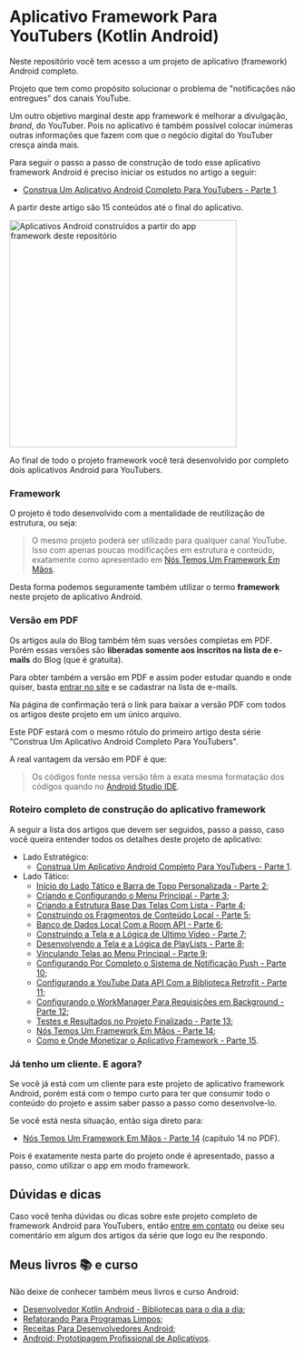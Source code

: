 # Aplicativo Framework Para YouTubers (Kotlin Android)

Neste repositório você tem acesso a um projeto de aplicativo (framework) Android completo.

Projeto que tem como propósito solucionar o problema de "notificações não entregues" dos canais YouTube.

Um outro objetivo marginal deste app framework é melhorar a divulgação, *brand*, do YouTuber. Pois no aplicativo é também possível colocar inúmeras outras informações que fazem com que o negócio digital do YouTuber cresça ainda mais.

Para seguir o passo a passo de construção de todo esse aplicativo framework Android é preciso iniciar os estudos no artigo a seguir:

- [Construa Um Aplicativo Android Completo Para YouTubers - Parte 1](https://www.thiengo.com.br/construa-um-aplicativo-android-completo-para-youtubers-parte-1). 

A partir deste artigo são 15 conteúdos até o final do aplicativo.

<img src="https://www.thiengo.com.br/img/post/normal/u08fkk4vqfhfm6rderer500i8093660ba0746fb79f36f3630817b18467.jpg" height="400" alt="Aplicativos Android construídos a partir do app framework deste repositório">

Ao final de todo o projeto framework você terá desenvolvido por completo dois aplicativos Android para YouTubers.

### Framework

O projeto é todo desenvolvido com a mentalidade de reutilização de estrutura, ou seja:

> O mesmo projeto poderá ser utilizado para qualquer canal YouTube. Isso com apenas poucas modificações em estrutura e conteúdo, exatamente como apresentado em [Nós Temos Um Framework Em Mãos](https://www.thiengo.com.br/nos-temos-um-framework-em-maos-youtuber-android-app-parte-14).

Desta forma podemos seguramente também utilizar o termo **framework** neste projeto de aplicativo Android.

### Versão em PDF

Os artigos aula do Blog também têm suas versões completas em PDF. Porém essas versões são **liberadas somente aos inscritos na lista de e-mails** do Blog (que é gratuita).

Para obter também a versão em PDF e assim poder estudar quando e onde quiser, basta [entrar no site](https://www.thiengo.com.br) e se cadastrar na lista de e-mails.

Na página de confirmação terá o link para baixar a versão PDF com todos os artigos deste projeto em um único arquivo.

Este PDF estará com o mesmo rótulo do primeiro artigo desta série "Construa Um Aplicativo Android Completo Para YouTubers".

A real vantagem da versão em PDF é que:

> Os códigos fonte nessa versão têm a exata mesma formatação dos códigos quando no [Android Studio IDE](https://www.thiengo.com.br/android-studio-instalacao-configuracao-e-otimizacao). 

### Roteiro completo de construção do aplicativo framework

A seguir a lista dos artigos que devem ser seguidos, passo a passo, caso você queira entender todos os detalhes deste projeto de aplicativo:

- Lado Estratégico:
  - [Construa Um Aplicativo Android Completo Para YouTubers - Parte 1](https://www.thiengo.com.br/construa-um-aplicativo-android-completo-para-youtubers-parte-1).
- Lado Tático:
  - [Início do Lado Tático e Barra de Topo Personalizada - Parte 2](https://www.thiengo.com.br/inicio-do-lado-tatico-e-barra-de-topo-personalizada-youtuber-android-app-parte-2);
   - [Criando e Configurando o Menu Principal - Parte 3](https://www.thiengo.com.br/criando-e-configurando-o-menu-principal-youtuber-android-app-parte-3);
   - [Criando a Estrutura Base Das Telas Com Lista - Parte 4](https://www.thiengo.com.br/criando-a-estrutura-base-das-telas-com-lista-youtuber-android-app-parte-4);
   - [Construindo os Fragmentos de Conteúdo Local - Parte 5](https://www.thiengo.com.br/construindo-os-fragmentos-de-conteudo-local-youtuber-android-app-parte-5);
   - [Banco de Dados Local Com a Room API - Parte 6](https://www.thiengo.com.br/banco-de-dados-local-com-a-room-api-youtuber-android-app-parte-6);
   - [Construindo a Tela e a Lógica de Último Vídeo - Parte 7](https://www.thiengo.com.br/construindo-a-tela-e-a-logica-de-ultimo-video-youtuber-android-app-parte-7);
   - [Desenvolvendo a Tela e a Lógica de PlayLists - Parte 8](https://www.thiengo.com.br/desenvolvendo-a-tela-e-a-logica-de-playlists-youtuber-android-app-parte-8);
   - [Vinculando Telas ao Menu Principal - Parte 9](https://www.thiengo.com.br/vinculando-telas-ao-menu-principal-youtuber-android-app-parte-9);
   - [Configurando Por Completo o Sistema de Notificação Push - Parte 10](https://www.thiengo.com.br/configurando-por-completo-o-sistema-de-notificacao-push-youtuber-android-app-parte-10);
   - [Configurando a YouTube Data API Com a Biblioteca Retrofit - Parte 11](https://www.thiengo.com.br/configurando-a-youtube-data-api-com-a-biblioteca-retrofit-youtuber-android-app-parte-11);
   - [Configurando o WorkManager Para Requisições em Background - Parte 12](https://www.thiengo.com.br/configurando-o-workmanager-para-requisicoes-em-background-youtuber-android-app-parte-12);
   - [Testes e Resultados no Projeto Finalizado - Parte 13](https://www.thiengo.com.br/testes-e-resultados-no-projeto-finalizado-youtuber-android-app-parte-13);
   - [Nós Temos Um Framework Em Mãos - Parte 14](https://www.thiengo.com.br/nos-temos-um-framework-em-maos-youtuber-android-app-parte-14);
   - [Como e Onde Monetizar o Aplicativo Framework - Parte 15](https://www.thiengo.com.br/como-e-onde-monetizar-o-aplicativo-framework-youtuber-android-app-parte-15).

### Já tenho um cliente. E agora?

Se você já está com um cliente para este projeto de aplicativo framework Android, porém está com o tempo curto para ter que consumir todo o conteúdo do projeto e assim saber passo a passo como desenvolve-lo.

Se você está nesta situação, então siga direto para:

- [Nós Temos Um Framework Em Mãos - Parte 14](https://www.thiengo.com.br/nos-temos-um-framework-em-maos-youtuber-android-app-parte-14) (capítulo 14 no PDF).

Pois é exatamente nesta parte do projeto onde é apresentado, passo a passo, como utilizar o app em modo framework.

## Dúvidas e dicas

Caso você tenha dúvidas ou dicas sobre este projeto completo de framework Android para YouTubers, então [entre em contato](https://www.thiengo.com.br/contato) ou deixe seu comentário em algum dos artigos da série que logo eu lhe respondo.

## Meus livros 📚 e curso

Não deixe de conhecer também meus livros e curso Android:

- [Desenvolvedor Kotlin Android - Bibliotecas para o dia a dia](https://www.thiengo.com.br/livro-desenvolvedor-kotlin-android);
- [Refatorando Para Programas Limpos](https://www.thiengo.com.br/livro-refatorando-para-programas-limpos);
- [Receitas Para Desenvolvedores Android](https://www.thiengo.com.br/livro-receitas-para-desenvolvedores-android);
- [Android: Prototipagem Profissional de Aplicativos](https://www.udemy.com/course/android-prototipagem-profissional-de-aplicativos/?locale=pt_BR&persist_locale=).
